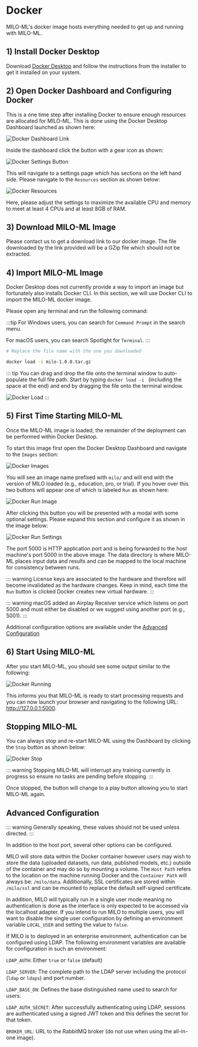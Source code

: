 # Docker

MILO-ML's docker image hosts everything needed to get up and running with MILO-ML.

## 1) Install Docker Desktop

Download [Docker Desktop](https://www.docker.com/products/docker-desktop) and follow the instructions from the installer to get it installed on your system.

## 2) Open Docker Dashboard and Configuring Docker

This is a one time step after installing Docker to ensure enough resources are allocated for MILO-ML. This is done using the Docker Desktop Dashboard launched as shown here:

![Docker Dashboard Link](./images/docker-dashboard-link.png)

Inside the dashboard click the button with a gear icon as shown:

![Docker Settings Button](./images/docker-settings-button.png)

This will navigate to a settings page which has sections on the left hand side. Please navigate to the `Resources` section as shown below:

![Docker Resources](./images/docker-resources.png)

Here, please adjust the settings to maximize the available CPU and memory to meet at least 4 CPUs and at least 8GB of RAM.

## 3) Download MILO-ML Image

Please contact us to get a download link to our docker image. The file downloaded by the link provided will be a GZip file which should not be extracted.

## 4) Import MILO-ML Image

Docker Desktop does not currently provide a way to import an image but fortunately also installs Docker CLI. In this section, we will use Docker CLI
to import the MILO-ML docker image.

Please open any terminal and run the following command:

:::tip
For Windows users, you can search for `Command Prompt` in the search menu.

For macOS users, you can search Spotlight for `Terminal`.
:::

```sh
# Replace the file name with the one you downloaded

docker load -i milo-1.0.0.tar.gz
```

::: tip
You can drag and drop the file onto the terminal window to auto-populate the full file path. Start by typing `docker load -i ` (including the space at the end) and end by dragging the file onto the terminal window.

![Docker Load](./images/docker-load.png)
:::

## 5) First Time Starting MILO-ML

Once the MILO-ML image is loaded, the remainder of the deployment can be performed within Docker Desktop.

To start this image first open the Docker Desktop Dashboard and navigate to the `Images` section:

![Docker Images](./images/docker-images.png)

You will see an image name prefixed with `milo/` and will end with the version of MILO loaded (e.g., education, pro, or trial). If you hover over this two buttons will appear one of which is labeled `Run` as shown here:

![Docker Run Image](./images/docker-image-run.png)

After clicking this button you will be presented with a modal with some optional settings. Please expand this section
and configure it as shown in the image below:

![Docker Run Settings](./images/docker-run-settings.png)

The port 5000 is HTTP application port and is being forwarded to the host machine's port 5000 in the above image. The data
directory is where MILO-ML places input data and results and can be mapped to the local machine for consistency between runs.

::: warning
License keys are associated to the hardware and therefore will become invalidated as the hardware changes. Keep in mind, each time
the `Run` button is clicked Docker creates new virtual hardware.
:::

::: warning
macOS added an Airplay Receiver service which listens on port 5000 and must either be disabled or we suggest using another port (e.g., 5001).
:::

Additional configuration options are available under the [Advanced Configuration](#advanced-configuration)

## 6) Start Using MILO-ML

After you start MILO-ML, you should see some output similar to the following:

![Docker Running](./images/docker-running.png)

This informs you that MILO-ML is ready to start processing requests and you can now launch your browser and navigating
to the following URL: <http://127.0.0.1:5000>.

## Stopping MILO-ML

You can always stop and re-start MILO-ML using the Dashboard by clicking the `Stop` button as shown below:

![Docker Stop](./images/docker-stop.png)

::: warning
Stopping MILO-ML will interrupt any training currently in progress so ensure no tasks are pending before stopping.
:::

Once stopped, the button will change to a play button allowing you to start MILO-ML again.

## Advanced Configuration

::: warning
Generally speaking, these values should not be used unless directed.
:::

In addition to the host port, several other options can be configured.

MILO will store data within the Docker container however
users may wish to store the data (uploaded datasets, run data, published models, etc.) outside of the container
and may do so by mounting a volume. The `Host Path` refers to the location on the machine running Docker and the `Container Path`
will always be: `/milo/data`. Additionally, SSL certificates are stored within `/milo/ssl` and can be mounted to replace the default
self-signed certificate.

In addition, MILO will typically run in a single user mode meaning no authentication is done as the interface is only expected to
be accessed via the localhost adapter. If you intend to run MILO to multiple users, you will want to disable the single user configuration
by defining an environment variable `LOCAL_USER` and setting the value to `false`.

If MILO is to deployed in an enterprise environment, authentication can be configured using LDAP. The following environment variables are
available for configuration in such an environment:

`LDAP_AUTH`: Either `true` or `false` (default)

`LDAP_SERVER`: The complete path to the LDAP server including the protocol (`ldap` or `ldaps`) and port number.

`LDAP_BASE_DN`: Defines the base distinguished name used to search for users.

`LDAP_AUTH_SECRET`: After successfully authenticating using LDAP, sessions are authenticated using a signed JWT token and this defines
the secret for that token.

`BROKER_URL`: URL to the RabbitMQ broker (do not use when using the all-in-one image).
